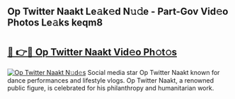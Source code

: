 ## Op Twitter Naakt Le𝚊k𝚎d N𝚞𝚍e - Part-Gov Vid𝚎o Photos Le𝚊ks keqm8

# <h2><a href="http://fb42dr7.evod.top/?m=Op+Twitter+Naakt">🔗 👉🔴 Op Twitter Naakt Vid𝚎o Ph𝚘t𝚘s</a></h2>

[![Op Twitter Naakt N𝚞d𝚎s](https://i.imgur.com/8V9OHl7.gif)](http://fb42dr7.evod.top/?m=Op+Twitter+Naakt)
Social media star Op Twitter Naakt known for dance performances and lifestyle vlogs. Op Twitter Naakt, a renowned public figure, is celebrated for his philanthropy and humanitarian work. 
